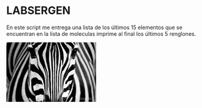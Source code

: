 # LABSERGEN
En este script me entrega una lista de los últimos 15 elementos que se encuentran en la lista de moleculas
imprime al final los últimos 5 renglones.
  
  ![monstruo](/nt_16_Un-monstruo-viene-a-verme-destacada-650x435.jpg)
